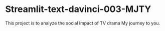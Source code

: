# Streamlit-text-davinci-003-MJTY
This project is to analyze the social impact of TV drama My journey to you.
